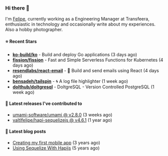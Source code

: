 ### Hi there 👋

I'm [Felipe](https://felipe.im), currently working as a Engineering Manager at Transfeera, enthusiastic in technology and occasionally write about my experiences. Also a hobby photographer.

#### ⭐ Recent Stars
- **[ko-build/ko](https://github.com/ko-build/ko)** - Build and deploy Go applications (3 days ago)
- **[fission/fission](https://github.com/fission/fission)** - Fast and Simple Serverless Functions for Kubernetes (4 days ago)
- **[resendlabs/react-email](https://github.com/resendlabs/react-email)** - 💌 Build and send emails using React (4 days ago)
- **[bensadeh/tailspin](https://github.com/bensadeh/tailspin)** - 🌀 A log file highlighter (1 week ago)
- **[dolthub/doltgresql](https://github.com/dolthub/doltgresql)** - DoltgreSQL - Version Controlled PostgreSQL (1 week ago)

#### 🚀 Latest releases I've contributed to


- [umami-software/umami @ v2.8.0](https://github.com/umami-software/umami/releases/tag/v2.8.0) (3 weeks ago)
- [valtlfelipe/hapi-sequelizejs @ v4.6.1](https://github.com/valtlfelipe/hapi-sequelizejs/releases/tag/v4.6.1) (1 year ago)

#### 📄 Latest blog posts
- [Creating my first mobile app](https://felipe.im/posts/creating-my-first-mobile-app/) (3 years ago)
- [Using Sequelize With Hapijs](https://felipe.im/posts/using-sequelize-with-hapijs/) (5 years ago)
